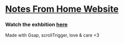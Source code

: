 

# [Notes From Home Website](https://www.notesfromhome.art)

### Watch the exhbition [here](https://www.notesfromhome.art)

Made with Gsap, scrollTrigger, love & care <3
